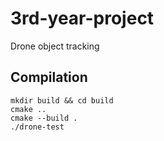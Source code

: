 # 3rd-year-project
Drone object tracking

## Compilation
```
mkdir build && cd build
cmake ..
cmake --build .
./drone-test
```